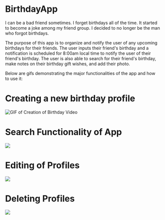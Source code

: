 # BirthdayApp
I can be a bad friend sometimes. I forget birthdays all of the time. It started to become a joke among my friend group. I decided to no longer be the man who forgot birthdays.  
  
The purpose of this app is to organize and notify the user of any upcoming birthdays for their friends. The user inputs their friend's birthday and a notification is
scheduled for 8:00am local time to notify the user of their friend's birthday. The user is also able to search for their friend's birthday, make notes on their birthday  gift wishes, and add their photo.  
  
Below are gifs demonstrating the major functionalities of the app and how to use it:

# Creating a new birthday profile
 ![GIF of Creation of Birthday Video](https://user-images.githubusercontent.com/85595934/234042073-66110061-9ec5-4f8a-a5f3-eecac7458924.gif)
# Search Functionality of App 
![](https://github.com/ethanj12/BirthdayApp/blob/Main-Branch/Gif%20of%20Search%20Functionality.gif)  
# Editing of Profiles
![](https://github.com/ethanj12/BirthdayApp/blob/Main-Branch/GIF%20of%20Edit%20Screen%20Corrections.gif)  
# Deleting Profiles
![](https://github.com/ethanj12/BirthdayApp/blob/Main-Branch/Gif%20of%20Profile%20Deletion.gif)  

